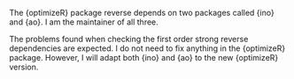 The {optimizeR} package reverse depends on two packages called {ino} and {ao}. I am the maintainer of all three.

The problems found when checking the first order strong reverse dependencies are expected. I do not need to fix anything in the {optimizeR} package. However, I will adapt both {ino} and {ao} to the new {optimizeR} version. 
